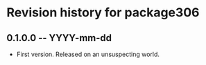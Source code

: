 # Revision history for package306

## 0.1.0.0 -- YYYY-mm-dd

* First version. Released on an unsuspecting world.
